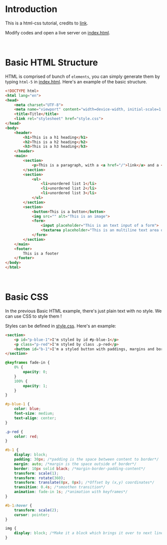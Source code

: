 # Introduction
This is a html-css tutorial, credits to [link](https://www.youtube.com/watch?v=uDkjZ-UjgX0&list=PLK5U0tyd34tBDtXeYW5hGyl8g_U3ex3wx).

Modify codes and open a live server on [index.html](/index.html).

<br>

# Basic HTML Structure
HTML is comprised of bunch of `elements`, you can simply generate them by typing `html-5` in [index.html](/index.html). Here's an example of the basic structure.

```html
<!DOCTYPE html>
<html lang="en">
<head>
    <meta charset="UTF-8">
    <meta name="viewport" content="width=device-width, initial-scale=1.0">
    <title>Title</title>
    <link rel="stylesheet" href="style.css">
</head>
<body>
    <header>
        <h1>This is a h1 heading</h1>
        <h2>This is a h2 heading</h2>
        <h3>This is a h3 heading</h3>
    </header>
    <main>
        <section>
            <p>This is a paragraph, with a <a href="/">link</a> and a <span>span</span> !</p>
        </section>
        <section>
            <ul>
                <li>unordered list 1</li>
                <li>unordered list 2</li>
                <li>unordered list 3</li>
            </ul>
        </section>
        <section>
            <button>This is a button</button>
            <img src="" alt="This is an image">
            <form>
                <input placeholder="This is an text input of a form">
                <textarea placeholder="This is an multiline text area of a form"></textarea>
            </form>
        </section>
    </main>
    <footer>
        This is a footer
    </footer>
</body>
</html>
```

<br>

# Basic CSS
In the previous Basic HTML example, there's just plain text with no style. We can use CSS to style them !

Styles can be defined in [style.css](/style.css). Here's an example:
```html
<section>
    <p id="p-blue-1">I'm styled by id #p-blue-1</p>
    <p class="p-red">I'm styled by class .p-red</p>
    <button id="b-1">I'm a styled button with paddings, margins and border</button>
</section>
```

```css
@keyframes fade-in {
    0% {
        opacity: 0;
    }
    100% {
        opacity: 1;
    }
}

#p-blue-1 {
    color: blue;
    font-size: medium;
    text-align: center;
}

.p-red {
    color: red;
}

#b-1 {
    display: block;
    padding: 30px; /*padding is the space between content to border*/
    margin: auto; /*margin is the space outside of border*/
    border: 10px solid black; /*margin-border-padding-content*/
    transform: scale(1);
    transform: rotate(360);
    transform: translate(0px, 0px); /*Offset by (x,y) coordinates*/
    transition: 0.4s; /*smoothen transition*/
    animation: fade-in 1s; /*animation with keyframes*/
}

#b-1:hover {
    transform: scale(2);
    cursor: pointer;
}

img {
    display: block; /*Make it a block which brings it over to next line*/
}
```

<br>